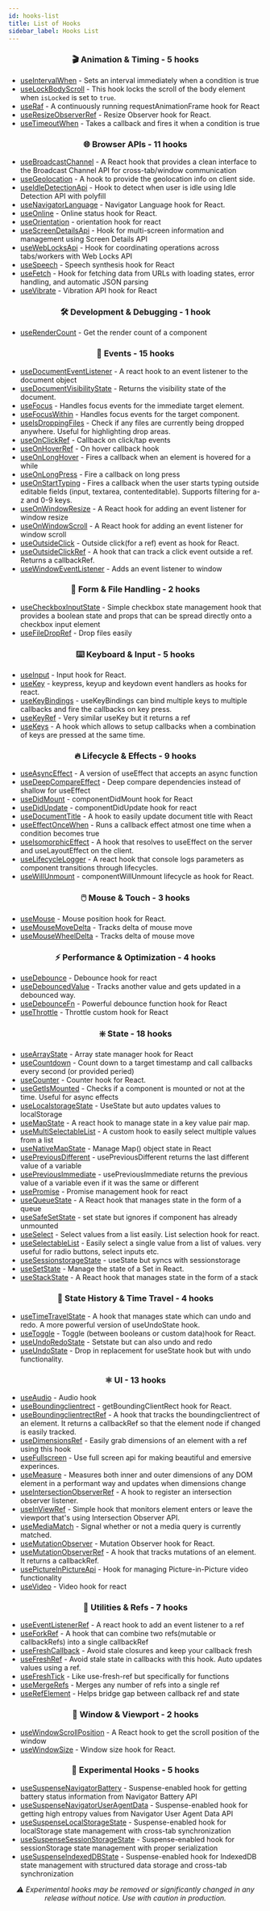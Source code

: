 ```yaml
---
id: hooks-list
title: List of Hooks
sidebar_label: Hooks List
---
```


<!--hookslist start-->

<h3 align="center">🎬 Animation & Timing - 5 hooks</h3>

- [useIntervalWhen](https://rooks.vercel.app/docs/hooks/useIntervalWhen) - Sets an interval immediately when a condition is true
- [useLockBodyScroll](https://rooks.vercel.app/docs/hooks/useLockBodyScroll) - This hook locks the scroll of the body element when `isLocked` is set to `true`.
- [useRaf](https://rooks.vercel.app/docs/hooks/useRaf) - A continuously running requestAnimationFrame hook for React
- [useResizeObserverRef](https://rooks.vercel.app/docs/hooks/useResizeObserverRef) - Resize Observer hook for React.
- [useTimeoutWhen](https://rooks.vercel.app/docs/hooks/useTimeoutWhen) - Takes a callback and fires it when a condition is true

<h3 align="center">🌐 Browser APIs - 11 hooks</h3>

- [useBroadcastChannel](https://rooks.vercel.app/docs/hooks/useBroadcastChannel) - A React hook that provides a clean interface to the Broadcast Channel API for cross-tab/window communication
- [useGeolocation](https://rooks.vercel.app/docs/hooks/useGeolocation) - A hook to provide the geolocation info on client side.
- [useIdleDetectionApi](https://rooks.vercel.app/docs/hooks/useIdleDetectionApi) - Hook to detect when user is idle using Idle Detection API with polyfill
- [useNavigatorLanguage](https://rooks.vercel.app/docs/hooks/useNavigatorLanguage) - Navigator Language hook for React.
- [useOnline](https://rooks.vercel.app/docs/hooks/useOnline) - Online status hook for React.
- [useOrientation](https://rooks.vercel.app/docs/hooks/useOrientation) - orientation hook for react
- [useScreenDetailsApi](https://rooks.vercel.app/docs/hooks/useScreenDetailsApi) - Hook for multi-screen information and management using Screen Details API
- [useWebLocksApi](https://rooks.vercel.app/docs/hooks/useWebLocksApi) - Hook for coordinating operations across tabs/workers with Web Locks API
- [useSpeech](https://rooks.vercel.app/docs/hooks/useSpeech) - Speech synthesis hook for React
- [useFetch](https://rooks.vercel.app/docs/hooks/useFetch) - Hook for fetching data from URLs with loading states, error handling, and automatic JSON parsing
- [useVibrate](https://rooks.vercel.app/docs/hooks/useVibrate) - Vibration API hook for React

<h3 align="center">🛠️ Development & Debugging - 1 hook</h3>

- [useRenderCount](https://rooks.vercel.app/docs/hooks/useRenderCount) - Get the render count of a component

<h3 align="center">🚀 Events - 15 hooks</h3>

- [useDocumentEventListener](https://rooks.vercel.app/docs/hooks/useDocumentEventListener) - A react hook to an event listener to the document object
- [useDocumentVisibilityState](https://rooks.vercel.app/docs/hooks/useDocumentVisibilityState) - Returns the visibility state of the document.
- [useFocus](https://rooks.vercel.app/docs/hooks/useFocus) - Handles focus events for the immediate target element.
- [useFocusWithin](https://rooks.vercel.app/docs/hooks/useFocusWithin) - Handles focus events for the target component.
- [useIsDroppingFiles](https://rooks.vercel.app/docs/hooks/useIsDroppingFiles) - Check if any files are currently being dropped anywhere. Useful for highlighting drop areas.
- [useOnClickRef](https://rooks.vercel.app/docs/hooks/useOnClickRef) - Callback on click/tap events
- [useOnHoverRef](https://rooks.vercel.app/docs/hooks/useOnHoverRef) - On hover callback hook
- [useOnLongHover](https://rooks.vercel.app/docs/hooks/useOnLongHover) - Fires a callback when an element is hovered for a while
- [useOnLongPress](https://rooks.vercel.app/docs/hooks/useOnLongPress) - Fire a callback on long press
- [useOnStartTyping](https://rooks.vercel.app/docs/hooks/useOnStartTyping) - Fires a callback when the user starts typing outside editable fields (input, textarea, contenteditable). Supports filtering for a-z and 0-9 keys.
- [useOnWindowResize](https://rooks.vercel.app/docs/hooks/useOnWindowResize) - A React hook for adding an event listener for window resize
- [useOnWindowScroll](https://rooks.vercel.app/docs/hooks/useOnWindowScroll) - A React hook for adding an event listener for window scroll
- [useOutsideClick](https://rooks.vercel.app/docs/hooks/useOutsideClick) - Outside click(for a ref) event as hook for React.
- [useOutsideClickRef](https://rooks.vercel.app/docs/hooks/useOutsideClickRef) - A hook that can track a click event outside a ref. Returns a callbackRef.
- [useWindowEventListener](https://rooks.vercel.app/docs/hooks/useWindowEventListener) - Adds an event listener to window

<h3 align="center">📝 Form & File Handling - 2 hooks</h3>

- [useCheckboxInputState](https://rooks.vercel.app/docs/hooks/useCheckboxInputState) - Simple checkbox state management hook that provides a boolean state and props that can be spread directly onto a checkbox input element
- [useFileDropRef](https://rooks.vercel.app/docs/hooks/useFileDropRef) - Drop files easily

<h3 align="center">⌨️ Keyboard & Input - 5 hooks</h3>

- [useInput](https://rooks.vercel.app/docs/hooks/useInput) - Input hook for React.
- [useKey](https://rooks.vercel.app/docs/hooks/useKey) - keypress, keyup and keydown event handlers as hooks for react.
- [useKeyBindings](https://rooks.vercel.app/docs/hooks/useKeyBindings) - useKeyBindings can bind multiple keys to multiple callbacks and fire the callbacks on key press.
- [useKeyRef](https://rooks.vercel.app/docs/hooks/useKeyRef) - Very similar useKey but it returns a ref
- [useKeys](https://rooks.vercel.app/docs/hooks/useKeys) - A hook which allows to setup callbacks when a combination of keys are pressed at the same time.

<h3 align="center">🔥 Lifecycle & Effects - 9 hooks</h3>

- [useAsyncEffect](https://rooks.vercel.app/docs/hooks/useAsyncEffect) - A version of useEffect that accepts an async function
- [useDeepCompareEffect](https://rooks.vercel.app/docs/hooks/useDeepCompareEffect) - Deep compare dependencies instead of shallow for useEffect
- [useDidMount](https://rooks.vercel.app/docs/hooks/useDidMount) - componentDidMount hook for React
- [useDidUpdate](https://rooks.vercel.app/docs/hooks/useDidUpdate) - componentDidUpdate hook for react
- [useDocumentTitle](https://rooks.vercel.app/docs/hooks/useDocumentTitle) - A hook to easily update document title with React
- [useEffectOnceWhen](https://rooks.vercel.app/docs/hooks/useEffectOnceWhen) - Runs a callback effect atmost one time when a condition becomes true
- [useIsomorphicEffect](https://rooks.vercel.app/docs/hooks/useIsomorphicEffect) - A hook that resolves to useEffect on the server and useLayoutEffect on the client.
- [useLifecycleLogger](https://rooks.vercel.app/docs/hooks/useLifecycleLogger) - A react hook that console logs parameters as component transitions through lifecycles.
- [useWillUnmount](https://rooks.vercel.app/docs/hooks/useWillUnmount) - componentWillUnmount lifecycle as hook for React.

<h3 align="center">🖱️ Mouse & Touch - 3 hooks</h3>

- [useMouse](https://rooks.vercel.app/docs/hooks/useMouse) - Mouse position hook for React.
- [useMouseMoveDelta](https://rooks.vercel.app/docs/hooks/useMouseMoveDelta) - Tracks delta of mouse move
- [useMouseWheelDelta](https://rooks.vercel.app/docs/hooks/useMouseWheelDelta) - Tracks delta of mouse move

<h3 align="center">⚡ Performance & Optimization - 4 hooks</h3>

- [useDebounce](https://rooks.vercel.app/docs/hooks/useDebounce) - Debounce hook for react
- [useDebouncedValue](https://rooks.vercel.app/docs/hooks/useDebouncedValue) - Tracks another value and gets updated in a debounced way.
- [useDebounceFn](https://rooks.vercel.app/docs/hooks/useDebounceFn) - Powerful debounce function hook for React
- [useThrottle](https://rooks.vercel.app/docs/hooks/useThrottle) - Throttle custom hook for React

<h3 align="center">❇️ State - 18 hooks</h3>

- [useArrayState](https://rooks.vercel.app/docs/hooks/useArrayState) - Array state manager hook for React
- [useCountdown](https://rooks.vercel.app/docs/hooks/useCountdown) - Count down to a target timestamp and call callbacks every second (or provided peried)
- [useCounter](https://rooks.vercel.app/docs/hooks/useCounter) - Counter hook for React.
- [useGetIsMounted](https://rooks.vercel.app/docs/hooks/useGetIsMounted) - Checks if a component is mounted or not at the time. Useful for async effects
- [useLocalstorageState](https://rooks.vercel.app/docs/hooks/useLocalstorageState) - UseState but auto updates values to localStorage
- [useMapState](https://rooks.vercel.app/docs/hooks/useMapState) - A react hook to manage state in a key value pair map.
- [useMultiSelectableList](https://rooks.vercel.app/docs/hooks/useMultiSelectableList) - A custom hook to easily select multiple values from a list
- [useNativeMapState](https://rooks.vercel.app/docs/hooks/useNativeMapState) - Manage Map() object state in React
- [usePreviousDifferent](https://rooks.vercel.app/docs/hooks/usePreviousDifferent) - usePreviousDifferent returns the last different value of a variable
- [usePreviousImmediate](https://rooks.vercel.app/docs/hooks/usePreviousImmediate) - usePreviousImmediate returns the previous value of a variable even if it was the same or different
- [usePromise](https://rooks.vercel.app/docs/hooks/usePromise) - Promise management hook for react
- [useQueueState](https://rooks.vercel.app/docs/hooks/useQueueState) - A React hook that manages state in the form of a queue
- [useSafeSetState](https://rooks.vercel.app/docs/hooks/useSafeSetState) - set state but ignores if component has already unmounted
- [useSelect](https://rooks.vercel.app/docs/hooks/useSelect) - Select values from a list easily. List selection hook for react.
- [useSelectableList](https://rooks.vercel.app/docs/hooks/useSelectableList) - Easily select a single value from a list of values. very useful for radio buttons, select inputs etc.
- [useSessionstorageState](https://rooks.vercel.app/docs/hooks/useSessionstorageState) - useState but syncs with sessionstorage
- [useSetState](https://rooks.vercel.app/docs/hooks/useSetState) - Manage the state of a Set in React.
- [useStackState](https://rooks.vercel.app/docs/hooks/useStackState) - A React hook that manages state in the form of a stack

<h3 align="center">🔄 State History & Time Travel - 4 hooks</h3>

- [useTimeTravelState](https://rooks.vercel.app/docs/hooks/useTimeTravelState) - A hook that manages state which can undo and redo. A more powerful version of useUndoState hook.
- [useToggle](https://rooks.vercel.app/docs/hooks/useToggle) - Toggle (between booleans or custom data)hook for React.
- [useUndoRedoState](https://rooks.vercel.app/docs/hooks/useUndoRedoState) - Setstate but can also undo and redo
- [useUndoState](https://rooks.vercel.app/docs/hooks/useUndoState) - Drop in replacement for useState hook but with undo functionality.

<h3 align="center">⚛️ UI - 13 hooks</h3>

- [useAudio](https://rooks.vercel.app/docs/hooks/useAudio) - Audio hook
- [useBoundingclientrect](https://rooks.vercel.app/docs/hooks/useBoundingclientrect) - getBoundingClientRect hook for React.
- [useBoundingclientrectRef](https://rooks.vercel.app/docs/hooks/useBoundingclientrectRef) - A hook that tracks the boundingclientrect of an element. It returns a callbackRef so that the element node if changed is easily tracked.
- [useDimensionsRef](https://rooks.vercel.app/docs/hooks/useDimensionsRef) - Easily grab dimensions of an element with a ref using this hook
- [useFullscreen](https://rooks.vercel.app/docs/hooks/useFullscreen) - Use full screen api for making beautiful and emersive experinces.
- [useMeasure](https://rooks.vercel.app/docs/hooks/useMeasure) - Measures both inner and outer dimensions of any DOM element in a performant way and updates when dimensions change
- [useIntersectionObserverRef](https://rooks.vercel.app/docs/hooks/useIntersectionObserverRef) - A hook to register an intersection observer listener.
- [useInViewRef](https://rooks.vercel.app/docs/hooks/useInViewRef) - Simple hook that monitors element enters or leave the viewport that's using Intersection Observer API.
- [useMediaMatch](https://rooks.vercel.app/docs/hooks/useMediaMatch) - Signal whether or not a media query is currently matched.
- [useMutationObserver](https://rooks.vercel.app/docs/hooks/useMutationObserver) - Mutation Observer hook for React.
- [useMutationObserverRef](https://rooks.vercel.app/docs/hooks/useMutationObserverRef) - A hook that tracks mutations of an element. It returns a callbackRef.
- [usePictureInPictureApi](https://rooks.vercel.app/docs/hooks/usePictureInPictureApi) - Hook for managing Picture-in-Picture video functionality
- [useVideo](https://rooks.vercel.app/docs/hooks/useVideo) - Video hook for react

<h3 align="center">🔧 Utilities & Refs - 7 hooks</h3>

- [useEventListenerRef](https://rooks.vercel.app/docs/hooks/useEventListenerRef) - A react hook to add an event listener to a ref
- [useForkRef](https://rooks.vercel.app/docs/hooks/useForkRef) - A hook that can combine two refs(mutable or callbackRefs) into a single callbackRef
- [useFreshCallback](https://rooks.vercel.app/docs/hooks/useFreshCallback) - Avoid stale closures and keep your callback fresh
- [useFreshRef](https://rooks.vercel.app/docs/hooks/useFreshRef) - Avoid stale state in callbacks with this hook. Auto updates values using a ref.
- [useFreshTick](https://rooks.vercel.app/docs/hooks/useFreshTick) - Like use-fresh-ref but specifically for functions
- [useMergeRefs](https://rooks.vercel.app/docs/hooks/useMergeRefs) - Merges any number of refs into a single ref
- [useRefElement](https://rooks.vercel.app/docs/hooks/useRefElement) - Helps bridge gap between callback ref and state

<h3 align="center">📱 Window & Viewport - 2 hooks</h3>

- [useWindowScrollPosition](https://rooks.vercel.app/docs/hooks/useWindowScrollPosition) - A React hook to get the scroll position of the window
- [useWindowSize](https://rooks.vercel.app/docs/hooks/useWindowSize) - Window size hook for React.

<h3 align="center">🧪 Experimental Hooks - 5 hooks</h3>

- [useSuspenseNavigatorBattery](https://rooks.vercel.app/docs/hooks/useSuspenseNavigatorBattery) - Suspense-enabled hook for getting battery status information from Navigator Battery API
- [useSuspenseNavigatorUserAgentData](https://rooks.vercel.app/docs/hooks/useSuspenseNavigatorUserAgentData) - Suspense-enabled hook for getting high entropy values from Navigator User Agent Data API
- [useSuspenseLocalStorageState](https://rooks.vercel.app/docs/hooks/useSuspenseLocalStorageState) - Suspense-enabled hook for localStorage state management with cross-tab synchronization
- [useSuspenseSessionStorageState](https://rooks.vercel.app/docs/hooks/useSuspenseSessionStorageState) - Suspense-enabled hook for sessionStorage state management with proper serialization
- [useSuspenseIndexedDBState](https://rooks.vercel.app/docs/hooks/useSuspenseIndexedDBState) - Suspense-enabled hook for IndexedDB state management with structured data storage and cross-tab synchronization

<p align="center"><em>⚠️ Experimental hooks may be removed or significantly changed in any release without notice. Use with caution in production.</em></p>

<!--hookslist end-->
